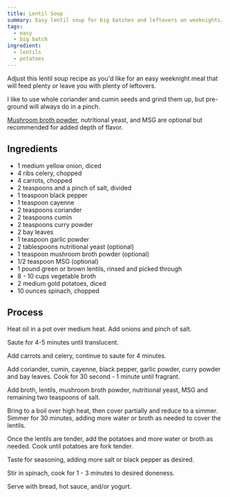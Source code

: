 ```yaml
---
title: Lentil Soup
summary: Easy lentil soup for big batches and leftovers on weeknights.
tags:
  - easy
  - big batch
ingredient:
  - lentils
  - potatoes
---
```


Adjust this lentil soup recipe as you'd like for an easy weeknight meal that will feed plenty or leave you with plenty of leftovers.

I like to use whole coriander and cumin seeds and grind them up, but pre-ground will always do in a pinch.

[Mushroom broth powder](https://www.amazon.com/Totole-Granulated-Mushroom-Bouillon-Pack/dp/B007IA2D78), nutritional yeast, and MSG are optional but recommended for added depth of flavor.

## Ingredients

- 1 medium yellow onion, diced
- 4 ribs celery, chopped
- 4 carrots, chopped
- 2 teaspoons and a pinch of salt, divided
- 1 teaspoon black pepper
- 1 teaspoon cayenne
- 2 teaspoons coriander
- 2 teaspoons cumin
- 2 teaspoons curry powder
- 2 bay leaves
- 1 teaspoon garlic powder
- 2 tablespoons nutritional yeast (optional)
- 1 teaspoon mushroom broth powder (optional)
- 1/2 teaspoon MSG (optional)
- 1 pound green or brown lentils, rinsed and picked through
- 8 - 10 cups vegetable broth
- 2 medium gold potatoes, diced
- 10 ounces spinach, chopped

## Process

Heat oil in a pot over medium heat. Add onions and pinch of salt.

Saute for 4-5 minutes until translucent.

Add carrots and celery, continue to saute for 4 minutes.

Add coriander, cumin, cayenne, black pepper, garlic powder, curry powder and bay leaves. Cook for 30 second - 1 minute until fragrant.

Add broth, lentils, mushroom broth powder, nutritional yeast, MSG and remaining two teaspoons of salt.

Bring to a boil over high heat, then cover partially and reduce to a simmer. Simmer for 30 minutes, adding more water or broth as needed to cover the lentils.

Once the lentils are tender, add the potatoes and more water or broth as needed. Cook until potatoes are fork tender.

Taste for seasoning, adding more salt or black pepper as desired.

Stir in spinach, cook for 1 - 3 minutes to desired doneness.

Serve with bread, hot sauce, and/or yogurt.
